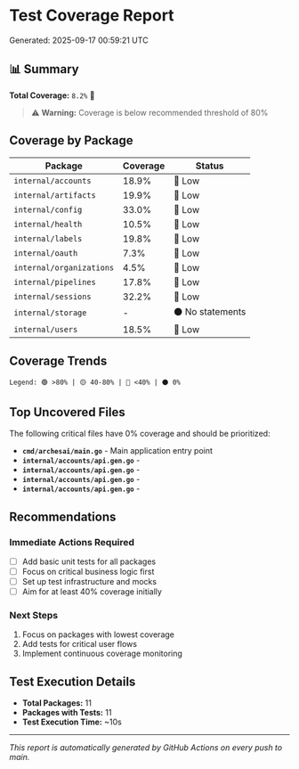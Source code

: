 # Test Coverage Report

Generated: 2025-09-17 00:59:21 UTC

## 📊 Summary

**Total Coverage:** `8.2%` 🔴

> ⚠️ **Warning:** Coverage is below recommended threshold of 80%

## Coverage by Package

| Package                  | Coverage | Status           |
| ------------------------ | -------- | ---------------- |
| `internal/accounts`      | 18.9%    | 🔴 Low           |
| `internal/artifacts`     | 19.9%    | 🔴 Low           |
| `internal/config`        | 33.0%    | 🔴 Low           |
| `internal/health`        | 10.5%    | 🔴 Low           |
| `internal/labels`        | 19.8%    | 🔴 Low           |
| `internal/oauth`         | 7.3%     | 🔴 Low           |
| `internal/organizations` | 4.5%     | 🔴 Low           |
| `internal/pipelines`     | 17.8%    | 🔴 Low           |
| `internal/sessions`      | 32.2%    | 🔴 Low           |
| `internal/storage`       | -        | ⚫ No statements |
| `internal/users`         | 18.5%    | 🔴 Low           |

## Coverage Trends

```text
Legend: 🟢 >80% | 🟡 40-80% | 🔴 <40% | ⚫ 0%
```

## Top Uncovered Files

The following critical files have 0% coverage and should be prioritized:

- **`cmd/archesai/main.go`** - Main application entry point
- **`internal/accounts/api.gen.go`** -
- **`internal/accounts/api.gen.go`** -
- **`internal/accounts/api.gen.go`** -
- **`internal/accounts/api.gen.go`** -

## Recommendations

### Immediate Actions Required

- [ ] Add basic unit tests for all packages
- [ ] Focus on critical business logic first
- [ ] Set up test infrastructure and mocks
- [ ] Aim for at least 40% coverage initially

### Next Steps

1. Focus on packages with lowest coverage
2. Add tests for critical user flows
3. Implement continuous coverage monitoring

## Test Execution Details

- **Total Packages:** 11
- **Packages with Tests:** 11
- **Test Execution Time:** ~10s

---

_This report is automatically generated by GitHub Actions on every push to main._
